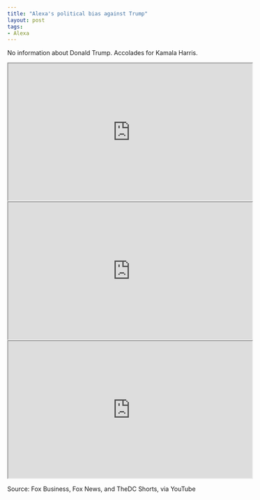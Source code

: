 ```yaml
---
title: "Alexa's political bias against Trump"
layout: post
tags:
- Alexa
---
```


No information about Donald Trump. Accolades for Kamala Harris.

<iframe width="560" height="315" src="https://www.youtube.com/embed/I-6TCI3p6wg?si=oedn4KXkF59mplwe" title="Alexa's political bias against Trump" allow="accelerometer; autoplay; clipboard-write; encrypted-media; gyroscope; picture-in-picture; web-share" referrerpolicy="strict-origin-when-cross-origin" allowfullscreen></iframe>

<iframe width="560" height="315" src="https://www.youtube.com/embed/jbo1gkS3Okk?si=Tkkder6L3rNrHsgl" title="Alexa's political bias against Trump" allow="accelerometer; autoplay; clipboard-write; encrypted-media; gyroscope; picture-in-picture; web-share" referrerpolicy="strict-origin-when-cross-origin" allowfullscreen></iframe>

<iframe width="560" height="315" src="https://www.youtube.com/embed/0_uYlUro_Qk?si=fCDs_gNDFIXEG2pL" title="Alexa's political bias against Trump" allow="accelerometer; autoplay; clipboard-write; encrypted-media; gyroscope; picture-in-picture; web-share" referrerpolicy="strict-origin-when-cross-origin" allowfullscreen></iframe>

Source: Fox Business, Fox News, and TheDC Shorts, via YouTube
